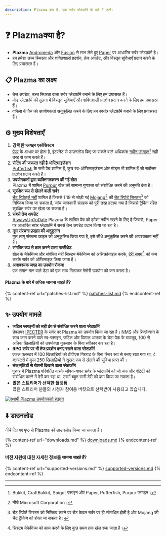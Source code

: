 ```yaml
---
description: Plazma क्या है, एक सर्वर प्लेटफ़ॉर्म के बारे में जानें।
---
```


# ❓ Plazmaक्या है?

- **Plazma** [Andromeda](https://github.com/EarendelArchived/Andromeda) और [Fusion](https://github.com/RuinedTechnologyUnify/Fusion) से लाभ लेते हुए [Paper](https://github.com/PaperMC/Paper) पर आधारित सर्वर प्लेटफ़ॉर्म है।
- हम हमेशा उच्च स्थिरता और शक्तिशाली प्रदर्शन, तेज अपडेट, और विस्तृत सुविधाएँ प्रदान करने के लिए प्रयासरत हैं।

## 📋 Plazma का लक्ष्य <a href="#id-1" id="id-1"></a>

- तेज अपडेट, उच्च स्थिरता वाला सर्वर प्लेटफ़ॉर्म बनाने के लिए हम प्रयासरत हैं।
- मोड प्लेटफ़ॉर्म की तुलना में विस्तृत सुविधाएँ और शक्तिशाली प्रदर्शन प्रदान करने के लिए हम प्रयासरत हैं।
- वनिला के पैच को उपयोगकर्ता अनुकूलित करने के लिए हम स्वतंत्र प्लेटफ़ॉर्म बनाने के लिए प्रयासरत हैं।

## ⚙️ मुख्य विशेषताएँ <a href="#id-2" id="id-2"></a>

1. **강력한 प्लगइन एकोसिस्टम**\
   [पेपर](https://github.com/PaperMC/Paper) के आधार पर होता है, इंटरनेट से डाउनलोड किए जा सकने वाले अधिकांश [नवीन प्लगइन](#user-content-fn-1)[^1] सही तरह से काम करते हैं।
2. **सेटिंग की जरूरत नहीं है ऑप्टिमाइज़ेशन**\
   [Pufferfish](https://github.com/pufferfish-gg/Pufferfish) के सभी पैच शामिल हैं, कुछ स्व-ऑप्टिमाइज़ेशन और मोड्स भी शामिल हैं जो सर्वोत्तम प्रदर्शन प्रदान करते हैं।
3. **उपयोगकर्ता द्वारा व्यक्तिगतकरण की गई खेल**\
   Plazma में शामिल [Purpur](https://github.com/PurpurMC/Purpur) खेल की सामान्य गुणवत्ता को संशोधित करने की अनुमति देता है।
4. **सुरक्षित रूप से खेलने वाली सर्वर**\
   [चैट रिपोर्ट्स नहीं](https://github.com/Aizistral-Studios/No-Chat-Reports) शामिल है जिससे 1.19 से जोड़ी गई [Mojang](#user-content-fn-2)[^2] की [चैट रिपोर्ट सिस्टम](#user-content-fn-3)[^3] को निष्क्रिय किया जा सकता है, जांच जानकारी संग्रहक को पूरी तरह हटाया गया है जिससे ट्रैकिंग रहित सुरक्षित सर्वर पर खेला जा सकता है।
5. **सबसे तेज अपडेट**\
   [AlwaysUpToDate](https://github.com/PlazmaMC/AlwaysUpToDate) Plazma के शामिल पैच को हमेशा नवीन रखने के लिए है जिससे, Paper पर आधारित सर्वर प्लेटफ़ॉर्म में सबसे तेज अपडेट प्रदान किया जा रहा है।
6. **मूल संरचना फ़ाइल की अनुकूलन**\
   मूल लागू संरचना फ़ाइल को अनुकूलित किया गया है, इसे सीधे अनुकूलित करने की आवश्यकता नहीं है।
7. **संगठित रूप से काम करने वाला मल्टीथ्रेड**\
   खेल के मेकेनिज़्म और संबंधित नहीं सिस्टम मेकेनिज़्म को असिंक्रोनाइज़ करके, [देरी समय](#user-content-fn-4)[^4] को कम करके सर्वर को ऑप्टिमाइज़ किया जाता है।
8. **अनावश्यक जगह का उपयोग रोकना**\
   एक समान मान वाले डेटा को एक साथ मिलाकर मेमोरी उपयोग को कम करता है।

#### Plazma के बारे में अधिक जानना चाहते हैं? <a href="#etc-1" id="etc-1"></a>

{% content-ref url="patches-list.md" %}
[patches-list.md](patches-list.md)
{% endcontent-ref %}

## ✨ उपयोग मामले <a href="#id-3" id="id-3"></a>

- **जटिल प्लगइनों को सही ढंग से संबोधित करने वाला प्लेटफ़ॉर्म**\
  डेवलपर [IPECTER](https://github.com/IPECTER) के सर्वर पर Plazma का उपयोग किया जा रहा है। NMS और रिफ्लेक्शन के साथ काम करने वाले स्व-प्लगइन, जटिल और विशाल आकार के डेटा पैक के बावजूद, 100 से अधिक खिलाड़ियों को उपभोक्ता नुकसान के बिना स्वीकार कर रहा है।
- **RPG सर्वर पर भी तेज प्रदर्शन बनाए रखने वाला प्लेटफ़ॉर्म**\
  एकल क्लस्टर में 100 खिलाड़ियों को टीपीएस गिरावट के बिना स्थिर रूप से बनाए रखा गया था, 4 क्लस्टरों में कुल 250 खिलाड़ियों ने सुखद रूप से खेलने की सुविधा प्राप्त की।
- **चंक/एंटिटी से रोशनी दिखाने वाला प्लेटफ़ॉर्म**\
  पुरपर में Plazma परिवर्तित करके जीवन-यापन सर्वर के प्लेटफ़ॉर्म को जो चंक और एंटिटी को संबोधित करने में देरी कर रहा था, उसमें बहुत सारी देरी को कम किया जा सकता है।
- **많은 스트리머가 선택한 플랫폼**\
  많은 스트리머 분들의 시청자 참여용 버킷으로 선택받아 사용되고 있습니다.

<a href="https://bstats.org/plugin/server-implementation/Plazma/18047">
   <img src="https://badge.plazmamc.org/internal/bstats" alt="स्थायी Plazma उपयोगकर्ता रुझान">
</a>

## ⬇️ डाउनलोड

नीचे दिए गए पृष्ठ से Plazma को डाउनलोड किया जा सकता है।

{% content-ref url="downloads.md" %}
[downloads.md](downloads.md)
{% endcontent-ref %}

#### 버전 지원에 대한 자세한 정보를 जानना चाहते हैं?

{% content-ref url="supported-versions.md" %}
[supported-versions.md](supported-versions.md)
{% endcontent-ref %}

***

[^1]: Bukkit, CraftBukkit, Spigot प्लगइन और Paper, Pufferfish, Purpur प्लगइन।

[^2]: नीचे Microsoft Corporation।

[^3]: चैट रिपोर्ट सिस्टम को निष्क्रिय करने पर चैट केवल सर्वर पर ही संसाधित होती है और Mojang की चैट ट्रैकिंग को रोका जा सकता है।

[^4]: सिस्टम मेकेनिज़्म को काम करने के लिए कुछ समय तक खेल रुक जाता है।
